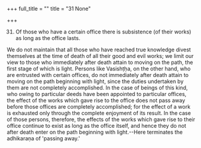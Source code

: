+++
full_title = ""
title = "31 None"

+++




31. Of those who have a certain office there is subsistence (of their works) as long as the office lasts.

We do not maintain that all those who have reached true knowledge divest themselves at the time of death of all their good and evil works; we limit our view to those who immediately after death attain to moving on the path, the first stage of which is light. Persons like Vasishṭḥa, on the other hand, who are entrusted with certain offices, do not immediately after death attain to moving on the path beginning with light, since the duties undertaken by them are not completely accomplished. In the case of beings of this kind, who owing to particular deeds have been appointed to particular offices, the effect of the works which gave rise to the office does not pass away before those offices are completely accomplished; for the effect of a work is exhausted only through the complete enjoyment of its result. In the case of those persons, therefore, the effects of the works which gave rise to their office continue to exist as long as the office itself, and hence they do not after death enter on the path beginning with light.--Here terminates the adhikaraṇa of 'passing away.'

